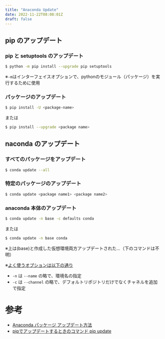 ```yaml
---
title: "Anaconda Update"
date: 2022-11-22T08:08:01Z
draft: false 
---
```



## pip のアップデート
### pip と setuptools のアップデート
```bash
$ python -m pip install --upgrade pip setuptools
```
※`-m`はインターフェイスオプションで、pythonのモジュール（パッケージ）を実行するために使用

### パッケージのアップデート
```bash
$ pip install -U <package-name>
```
または
```bash
$ pip install --upgrade <package name>
```


## naconda のアップデート

### すべてのパッケージをアップデート
```bash
$ conda update --all
```

### 特定のパッケージのアップデート
```bash
$ conda update <package name1> <package name2>
```

### anaconda 本体のアップデート
```bash 
$ conda update -n base -c defaults conda
```
または
```bash
$ conda update -n base conda
```

※上は(base)と作成した仮想環境両方アップデートされた…（下のコマンドは不明）

※[よく使うオプションは以下の通り](https://qiita.com/FukuharaYohei/items/928f5b417337a5068a07)
- `-n` は `--name` の略で、環境名の指定
- `-c` は `--channel` の略で、デフォルトリポジトリだけでなくチャネルを追加で指定


# 参考
- [Anaconda パッケージ アップデート方法](https://qiita.com/saspy/items/a9a66d510e180ed8d326)
- [pipでアップデートするときのコマンド pip update](https://qiita.com/HyunwookPark/items/242a8ceea656416b6da8)


